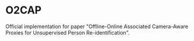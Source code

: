 # O2CAP
Official implementation for paper "Offline-Online Associated Camera-Aware Proxies for Unsupervised Person Re-identification".
